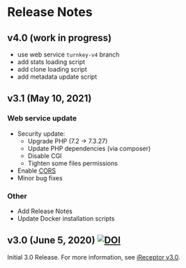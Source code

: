 # Release Notes

## v4.0 (work in progress)
- use web service ``turnkey-v4`` branch
- add stats loading script
- add clone loading script
- add metadata update script

## v3.1 (May 10, 2021)

### Web service update
- Security update:
	- Upgrade PHP (7.2 -> 7.3.27)
	- Update PHP dependencies (via composer)
	- Disable CGI
	- Tighten some files permissions
- Enable [CORS](https://developer.mozilla.org/en-US/docs/Web/HTTP/CORS)
- Minor bug fixes

### Other
- Add Release Notes
- Update Docker installation scripts

## v3.0 (June 5, 2020) [![DOI](https://zenodo.org/badge/161701589.svg)](https://zenodo.org/badge/latestdoi/161701589)

Initial 3.0 Release. For more information, see [iReceptor v3.0](https://ireceptor.org/ireceptor-3).
